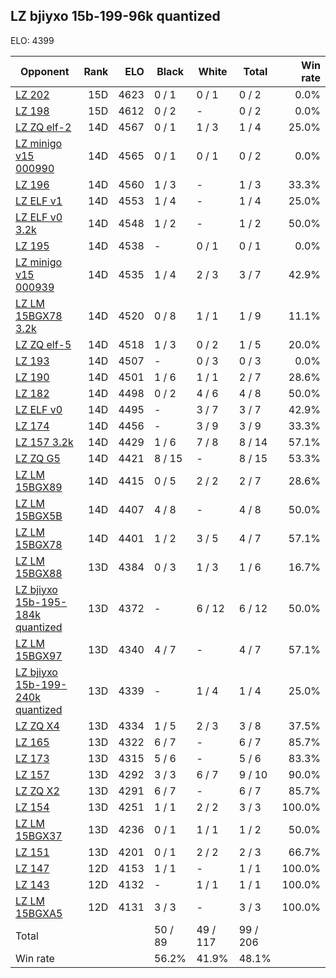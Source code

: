 ## LZ bjiyxo 15b-199-96k quantized ##

ELO: 4399

Opponent | Rank | ELO | Black | White | Total | Win rate
---------|-----:|----:|-------|-------|-------|-------:
[LZ 202](LZ%20202.md) | 15D | 4623 | 0 / 1 | 0 / 1 | 0 / 2 | 0.0%
[LZ 198](LZ%20198.md) | 15D | 4612 | 0 / 2 | - | 0 / 2 | 0.0%
[LZ ZQ elf-2](LZ%20ZQ%20elf-2.md) | 14D | 4567 | 0 / 1 | 1 / 3 | 1 / 4 | 25.0%
[LZ minigo v15 000990](LZ%20minigo%20v15%20000990.md) | 14D | 4565 | 0 / 1 | 0 / 1 | 0 / 2 | 0.0%
[LZ 196](LZ%20196.md) | 14D | 4560 | 1 / 3 | - | 1 / 3 | 33.3%
[LZ ELF v1](LZ%20ELF%20v1.md) | 14D | 4553 | 1 / 4 | - | 1 / 4 | 25.0%
[LZ ELF v0 3.2k](LZ%20ELF%20v0%203.2k.md) | 14D | 4548 | 1 / 2 | - | 1 / 2 | 50.0%
[LZ 195](LZ%20195.md) | 14D | 4538 | - | 0 / 1 | 0 / 1 | 0.0%
[LZ minigo v15 000939](LZ%20minigo%20v15%20000939.md) | 14D | 4535 | 1 / 4 | 2 / 3 | 3 / 7 | 42.9%
[LZ LM 15BGX78 3.2k](LZ%20LM%2015BGX78%203.2k.md) | 14D | 4520 | 0 / 8 | 1 / 1 | 1 / 9 | 11.1%
[LZ ZQ elf-5](LZ%20ZQ%20elf-5.md) | 14D | 4518 | 1 / 3 | 0 / 2 | 1 / 5 | 20.0%
[LZ 193](LZ%20193.md) | 14D | 4507 | - | 0 / 3 | 0 / 3 | 0.0%
[LZ 190](LZ%20190.md) | 14D | 4501 | 1 / 6 | 1 / 1 | 2 / 7 | 28.6%
[LZ 182](LZ%20182.md) | 14D | 4498 | 0 / 2 | 4 / 6 | 4 / 8 | 50.0%
[LZ ELF v0](LZ%20ELF%20v0.md) | 14D | 4495 | - | 3 / 7 | 3 / 7 | 42.9%
[LZ 174](LZ%20174.md) | 14D | 4456 | - | 3 / 9 | 3 / 9 | 33.3%
[LZ 157 3.2k](LZ%20157%203.2k.md) | 14D | 4429 | 1 / 6 | 7 / 8 | 8 / 14 | 57.1%
[LZ ZQ G5](LZ%20ZQ%20G5.md) | 14D | 4421 | 8 / 15 | - | 8 / 15 | 53.3%
[LZ LM 15BGX89](LZ%20LM%2015BGX89.md) | 14D | 4415 | 0 / 5 | 2 / 2 | 2 / 7 | 28.6%
[LZ LM 15BGX5B](LZ%20LM%2015BGX5B.md) | 14D | 4407 | 4 / 8 | - | 4 / 8 | 50.0%
[LZ LM 15BGX78](LZ%20LM%2015BGX78.md) | 14D | 4401 | 1 / 2 | 3 / 5 | 4 / 7 | 57.1%
[LZ LM 15BGX88](LZ%20LM%2015BGX88.md) | 13D | 4384 | 0 / 3 | 1 / 3 | 1 / 6 | 16.7%
[LZ bjiyxo 15b-195-184k quantized](LZ%20bjiyxo%2015b-195-184k%20quantized.md) | 13D | 4372 | - | 6 / 12 | 6 / 12 | 50.0%
[LZ LM 15BGX97](LZ%20LM%2015BGX97.md) | 13D | 4340 | 4 / 7 | - | 4 / 7 | 57.1%
[LZ bjiyxo 15b-199-240k quantized](LZ%20bjiyxo%2015b-199-240k%20quantized.md) | 13D | 4339 | - | 1 / 4 | 1 / 4 | 25.0%
[LZ ZQ X4](LZ%20ZQ%20X4.md) | 13D | 4334 | 1 / 5 | 2 / 3 | 3 / 8 | 37.5%
[LZ 165](LZ%20165.md) | 13D | 4322 | 6 / 7 | - | 6 / 7 | 85.7%
[LZ 173](LZ%20173.md) | 13D | 4315 | 5 / 6 | - | 5 / 6 | 83.3%
[LZ 157](LZ%20157.md) | 13D | 4292 | 3 / 3 | 6 / 7 | 9 / 10 | 90.0%
[LZ ZQ X2](LZ%20ZQ%20X2.md) | 13D | 4291 | 6 / 7 | - | 6 / 7 | 85.7%
[LZ 154](LZ%20154.md) | 13D | 4251 | 1 / 1 | 2 / 2 | 3 / 3 | 100.0%
[LZ LM 15BGX37](LZ%20LM%2015BGX37.md) | 13D | 4236 | 0 / 1 | 1 / 1 | 1 / 2 | 50.0%
[LZ 151](LZ%20151.md) | 13D | 4201 | 0 / 1 | 2 / 2 | 2 / 3 | 66.7%
[LZ 147](LZ%20147.md) | 12D | 4153 | 1 / 1 | - | 1 / 1 | 100.0%
[LZ 143](LZ%20143.md) | 12D | 4132 | - | 1 / 1 | 1 / 1 | 100.0%
[LZ LM 15BGXA5](LZ%20LM%2015BGXA5.md) | 12D | 4131 | 3 / 3 | - | 3 / 3 | 100.0%
Total | | | 50 / 89 | 49 / 117 | 99 / 206 | 
Win rate| | | 56.2% | 41.9% | 48.1% | 
